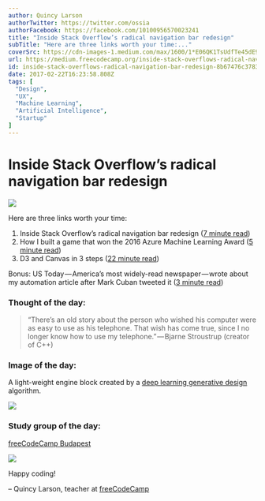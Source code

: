 ```yaml
---
author: Quincy Larson
authorTwitter: https://twitter.com/ossia
authorFacebook: https://facebook.com/10100956570023241
title: "Inside Stack Overflow’s radical navigation bar redesign"
subTitle: "Here are three links worth your time:..."
coverSrc: https://cdn-images-1.medium.com/max/1600/1*E06QK1TsUdfTe45dE9oL3Q.png
url: https://medium.freecodecamp.org/inside-stack-overflows-radical-navigation-bar-redesign-8b67476c3783
id: inside-stack-overflows-radical-navigation-bar-redesign-8b67476c3783
date: 2017-02-22T16:23:58.808Z
tags: [
  "Design",
  "UX",
  "Machine Learning",
  "Artificial Intelligence",
  "Startup"
]
---
```

# Inside Stack Overflow’s radical navigation bar redesign



![](https://cdn-images-1.medium.com/max/1600/1*E06QK1TsUdfTe45dE9oL3Q.png)



Here are three links worth your time:

1.  Inside Stack Overflow’s radical navigation bar redesign ([7 minute read](http://bit.ly/2lpmfkX))
2.  How I built a game that won the 2016 Azure Machine Learning Award ([5 minute read](http://bit.ly/2mcqFKg))
3.  D3 and Canvas in 3 steps ([22 minute read](http://bit.ly/2lvryOj))

Bonus: US Today — America’s most widely-read newspaper — wrote about my automation article after Mark Cuban tweeted it ([3 minute read](http://usat.ly/2lFXZvo))

### Thought of the day:

> “There’s an old story about the person who wished his computer were as easy to use as his telephone. That wish has come true, since I no longer know how to use my telephone.” — Bjarne Stroustrup (creator of C++)

### Image of the day:

A light-weight engine block created by a [deep learning generative design](http://bit.ly/2loYgSU) algorithm.



![](https://cdn-images-1.medium.com/max/1600/1*numE3Vz-dY9QNAtwrh-wmA.jpeg)



### Study group of the day:

[freeCodeCamp Budapest](http://bit.ly/2kZIXfW)



![](https://cdn-images-1.medium.com/max/1600/1*jxPF-zGLKQvlyVqV5QWLAw.jpeg)



Happy coding!

– Quincy Larson, teacher at [freeCodeCamp](http://bit.ly/2j7Q1dN)








